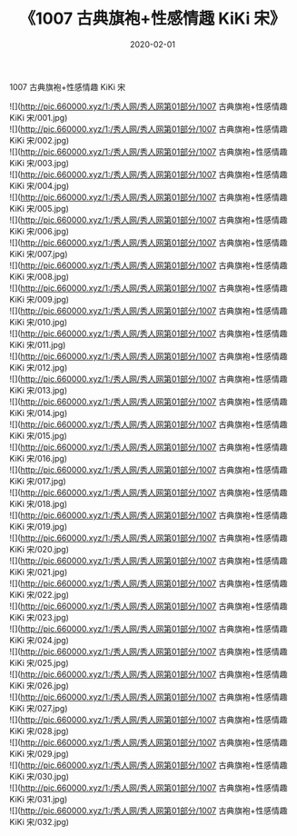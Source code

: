﻿---
layout: post
title:  《1007 古典旗袍+性感情趣 KiKi 宋》
date:   2020-02-01
img: http://pic.660000.xyz/1:/秀人网/秀人网第01部分/1007 古典旗袍+性感情趣 KiKi 宋/000.jpg
categories: [美女, 清纯, 唯美]
---

1007 古典旗袍+性感情趣 KiKi 宋

  ![](http://pic.660000.xyz/1:/秀人网/秀人网第01部分/1007 古典旗袍+性感情趣 KiKi 宋/001.jpg) <br> ![](http://pic.660000.xyz/1:/秀人网/秀人网第01部分/1007 古典旗袍+性感情趣 KiKi 宋/002.jpg) <br> ![](http://pic.660000.xyz/1:/秀人网/秀人网第01部分/1007 古典旗袍+性感情趣 KiKi 宋/003.jpg) <br> ![](http://pic.660000.xyz/1:/秀人网/秀人网第01部分/1007 古典旗袍+性感情趣 KiKi 宋/004.jpg) <br> ![](http://pic.660000.xyz/1:/秀人网/秀人网第01部分/1007 古典旗袍+性感情趣 KiKi 宋/005.jpg) <br> ![](http://pic.660000.xyz/1:/秀人网/秀人网第01部分/1007 古典旗袍+性感情趣 KiKi 宋/006.jpg) <br> ![](http://pic.660000.xyz/1:/秀人网/秀人网第01部分/1007 古典旗袍+性感情趣 KiKi 宋/007.jpg) <br> ![](http://pic.660000.xyz/1:/秀人网/秀人网第01部分/1007 古典旗袍+性感情趣 KiKi 宋/008.jpg) <br> ![](http://pic.660000.xyz/1:/秀人网/秀人网第01部分/1007 古典旗袍+性感情趣 KiKi 宋/009.jpg) <br> ![](http://pic.660000.xyz/1:/秀人网/秀人网第01部分/1007 古典旗袍+性感情趣 KiKi 宋/010.jpg) <br> ![](http://pic.660000.xyz/1:/秀人网/秀人网第01部分/1007 古典旗袍+性感情趣 KiKi 宋/011.jpg) <br> ![](http://pic.660000.xyz/1:/秀人网/秀人网第01部分/1007 古典旗袍+性感情趣 KiKi 宋/012.jpg) <br> ![](http://pic.660000.xyz/1:/秀人网/秀人网第01部分/1007 古典旗袍+性感情趣 KiKi 宋/013.jpg) <br> ![](http://pic.660000.xyz/1:/秀人网/秀人网第01部分/1007 古典旗袍+性感情趣 KiKi 宋/014.jpg) <br> ![](http://pic.660000.xyz/1:/秀人网/秀人网第01部分/1007 古典旗袍+性感情趣 KiKi 宋/015.jpg) <br> ![](http://pic.660000.xyz/1:/秀人网/秀人网第01部分/1007 古典旗袍+性感情趣 KiKi 宋/016.jpg) <br> ![](http://pic.660000.xyz/1:/秀人网/秀人网第01部分/1007 古典旗袍+性感情趣 KiKi 宋/017.jpg) <br> ![](http://pic.660000.xyz/1:/秀人网/秀人网第01部分/1007 古典旗袍+性感情趣 KiKi 宋/018.jpg) <br> ![](http://pic.660000.xyz/1:/秀人网/秀人网第01部分/1007 古典旗袍+性感情趣 KiKi 宋/019.jpg) <br> ![](http://pic.660000.xyz/1:/秀人网/秀人网第01部分/1007 古典旗袍+性感情趣 KiKi 宋/020.jpg) <br> ![](http://pic.660000.xyz/1:/秀人网/秀人网第01部分/1007 古典旗袍+性感情趣 KiKi 宋/021.jpg) <br> ![](http://pic.660000.xyz/1:/秀人网/秀人网第01部分/1007 古典旗袍+性感情趣 KiKi 宋/022.jpg) <br> ![](http://pic.660000.xyz/1:/秀人网/秀人网第01部分/1007 古典旗袍+性感情趣 KiKi 宋/023.jpg) <br> ![](http://pic.660000.xyz/1:/秀人网/秀人网第01部分/1007 古典旗袍+性感情趣 KiKi 宋/024.jpg) <br> ![](http://pic.660000.xyz/1:/秀人网/秀人网第01部分/1007 古典旗袍+性感情趣 KiKi 宋/025.jpg) <br> ![](http://pic.660000.xyz/1:/秀人网/秀人网第01部分/1007 古典旗袍+性感情趣 KiKi 宋/026.jpg) <br> ![](http://pic.660000.xyz/1:/秀人网/秀人网第01部分/1007 古典旗袍+性感情趣 KiKi 宋/027.jpg) <br> ![](http://pic.660000.xyz/1:/秀人网/秀人网第01部分/1007 古典旗袍+性感情趣 KiKi 宋/028.jpg) <br> ![](http://pic.660000.xyz/1:/秀人网/秀人网第01部分/1007 古典旗袍+性感情趣 KiKi 宋/029.jpg) <br> ![](http://pic.660000.xyz/1:/秀人网/秀人网第01部分/1007 古典旗袍+性感情趣 KiKi 宋/030.jpg) <br> ![](http://pic.660000.xyz/1:/秀人网/秀人网第01部分/1007 古典旗袍+性感情趣 KiKi 宋/031.jpg) <br> ![](http://pic.660000.xyz/1:/秀人网/秀人网第01部分/1007 古典旗袍+性感情趣 KiKi 宋/032.jpg) <br>